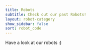 ```yaml
---
title: Robots
subtitle: Check out our past Robots!
layout: robot-category
show_sidebar: false
sort: robot_code
---
```


Have a look at our robots :)